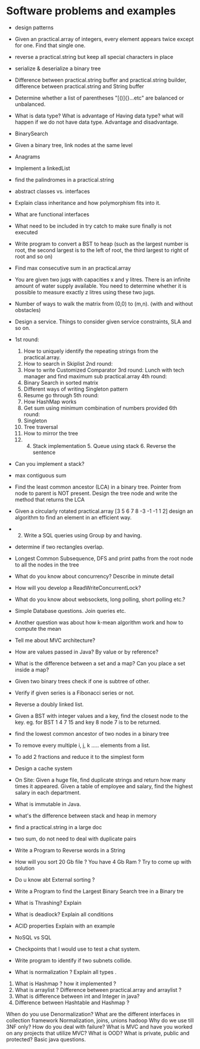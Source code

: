 # Software problems and examples
* design patterns
* Given an practical.array of integers, every element appears twice except for one. Find that single one.
* reverse a practical.string but keep all special characters in place
* serialize & deserialize a binary tree
* Difference between practical.string buffer and practical.string builder, difference between practical.string and String buffer
* Determine whether a list of parentheses "[()]{}...etc" are balanced or unbalanced.
* What is data type? What is advantage of Having data type? what will happen if we do not have data type. Advantage and disadvantage.
* BinarySearch
* Given a binary tree, link nodes at the same level
* Anagrams
* Implement a linkedList
* find the palindromes in a practical.string
* abstract classes vs. interfaces
* Explain class inheritance and how polymorphism fits into it.
* What are functional interfaces
* What need to be included in try catch to make sure finally is not executed

* Write program to convert a BST to heap (such as the largest number is root, the second largest is to the left of root, the third largest to right of root and so on)
* Find max consecutive sum in an practical.array
* You are given two jugs with capacities x and y litres. There is an infinite amount of water supply available. You need to determine whether it is possible to measure exactly z litres using these two jugs.
* Number of ways to walk the matrix from (0,0) to (m,n). (with and without obstacles)
* Design a service. Things to consider given service constraints, SLA and so on.
* 1st round:
  1. How to uniquely identify the repeating strings from the practical.array.
  2. How to search in Skiplist
  2nd round:
  2. How to write Customized Comparator
  3rd round:
  Lunch with tech manager and find maximum sub practical.array
  4th round:
  1. Binary Search in sorted matrix
  2. Different ways of writing Singleton pattern
  3. Resume go through
  5th round:
  1. How HashMap works
  2. Get sum using minimum combination of numbers provided
  6th round:
  1. Singleton
  2. Tree traversal
  3. How to mirror the tree
  4. 4. Stack implementation 5. Queue using stack 6. Reverse the sentence

* Can you implement a stack?
* max contiguous sum
* Find the least common ancestor (LCA) in a binary tree. Pointer from node to parent is NOT present. Design the tree node and write the method that returns the LCA
* Given a circularly rotated practical.array [3 5 6 7 8 -3 -1 -1 1 2] design an algorithm to find an element in an efficient way.
* 2. Write a SQL queries using Group by and having.
* determine if two rectangles overlap.
* Longest Common Subsequence, DFS and print paths from the root node to all the nodes in the tree
* What do you know about concurrency? Describe in minute detail
* How will you develop a ReadWriteConcurrentLock?
* What do you know about websockets, long polling, short polling etc.?
* Simple Database questions. Join queries etc.
* Another question was about how k-mean algorithm work and how to compute the mean
* Tell me about MVC architecture?
* How are values passed in Java? By value or by reference?
* What is the difference between a set and a map? Can you place a set inside a map?
* Given two binary trees check if one is subtree of other.
* Verify if given series is a Fibonacci series or not.
* Reverse a doubly linked list.
* Given a BST with integer values and a key, find the closest node to the key. eg. for BST 1 4 7 15 and key 8 node 7 is to be returned.
* find the lowest common ancestor of two nodes in a binary tree
* To remove every multiple i, j, k ..... elements from a list.
* To add 2 fractions and reduce it to the simplest form
* Design a cache system
* On Site: Given a huge file, find duplicate strings and return how many times it appeared. Given a table of employee and salary, find the highest salary in each department.
* What is immutable in Java.
* what's the difference between stack and heap in memory
* find a practical.string in a large doc
* two sum, do not need to deal with duplicate pairs
* Write a Program to Reverse words in a String
* How will you sort 20 Gb file ? You have 4 Gb Ram ? Try to come up with solution
* Do u know abt External sorting ?
* Write a Program to find the Largest Binary Search tree in a Binary tre
* What is Thrashing? Explain
* What is deadlock? Explain all conditions
* ACID properties Explain with an example
* NoSQL vs SQL
* Checkpoints that I would use to test a chat system.
* Write program to identify if two subnets collide.
* What is normalization ? Explain all types .

1) What is Hashmap ? how it implemented ?
2) What is arraylist ? Difference between practical.array and arraylist ?
3) What is difference between int and Integer in java?
4) Difference between Hashtable and Hashmap ?


When do you use Denormalization?
What are the different interfaces in collection framework
Normalization, joins, unions
hadoop
Why do we use till 3NF only?
How do you deal with failure?
What is MVC and have you worked on any projects that utilize MVC?
What is OOD? What is private, public and protected? Basic java questions.
